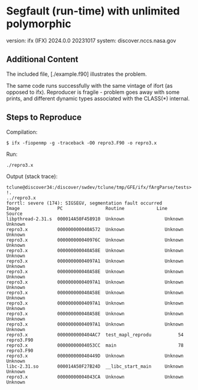# Segfault (run-time) with unlimited polymorphic

version: ifx (IFX) 2024.0.0 20231017
system: discover.nccs.nasa.gov

## Additional Content

The included file, [./example.f90] illustrates the problem.

The same code runs successfully with the same vintage of ifort (as
opposed to ifx).  Reproducer is fragile - problem goes away with some
prints, and different dynamic types associated with the CLASS(*)
internal.

## Steps to Reproduce

Compilation:

```text
$ ifx -fiopenmp -g -traceback -O0 repro3.F90 -o repro3.x
```

Run:
```text
./repro3.x
```

Output (stack trace):

```text
tclune@discover34:/discover/swdev/tclune/tmp/GFE/ifx/fArgParse/tests> !.
../repro3.x
forrtl: severe (174): SIGSEGV, segmentation fault occurred
Image              PC                Routine            Line        Source
libpthread-2.31.s  000014A50F458910  Unknown               Unknown  Unknown
repro3.x           000000000040A572  Unknown               Unknown  Unknown
repro3.x           000000000040976C  Unknown               Unknown  Unknown
repro3.x           000000000040A58E  Unknown               Unknown  Unknown
repro3.x           00000000004097A1  Unknown               Unknown  Unknown
repro3.x           000000000040A58E  Unknown               Unknown  Unknown
repro3.x           00000000004097A1  Unknown               Unknown  Unknown
repro3.x           000000000040A58E  Unknown               Unknown  Unknown
repro3.x           00000000004097A1  Unknown               Unknown  Unknown
repro3.x           000000000040A58E  Unknown               Unknown  Unknown
repro3.x           00000000004097A1  Unknown               Unknown  Unknown
repro3.x           0000000000404AC7  test_mapl_reprodu          54  repro3.F90
repro3.x           00000000004053CC  main                       78  repro3.F90
repro3.x           000000000040449D  Unknown               Unknown  Unknown
libc-2.31.so       000014A50F27B24D  __libc_start_main     Unknown  Unknown
repro3.x           00000000004043CA  Unknown               Unknown  Unknown
```
